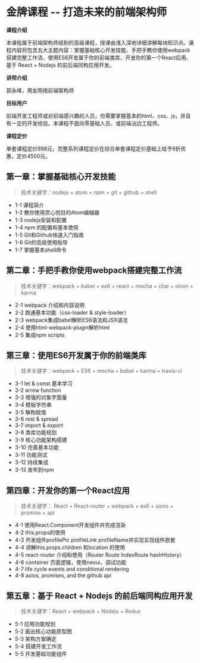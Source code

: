 # 金牌课程 -- 打造未来的前端架构师


**课程介绍**

本课程属于前端架构师级别的高级课程，授课由浅入深地详细讲解每块知识点。课程内容将包含五大主题内容：掌握基础核心开发技能、手把手教你使用webpack搭建完整工作流、使用ES6开发属于你的前端类库、开发你的第一个React应用、基于 React + Nodejs 的前后端同构应用开发。

**讲师介绍**

郭永峰，用友网络前端架构师

**目标用户**

前端开发工程师或对前端感兴趣的人员，你需要掌握基本的html、css、js，并且有一定的开发经验。本课程不面向零基础人员，或前端沾边工程师。

**课程定价**

单套课程定价998元，完整系列课程定价在综合单套课程定价基础上给予9折优惠，定价4500元。

## 第一章：掌握基础核心开发技能

> 技术关键字：nodejs + atom + npm + git + github + shell

- 1-1 课程简介
- 1-2 教你使用赏心悦目的Atom编辑器
- 1-3 nodejs安装和配置
- 1-4 npm 的配置和基本使用
- 1-5 Git和Github快速入门指南
- 1-6 Git的高级使用指导
- 1-7 掌握基本shell命令

## 第二章：手把手教你使用webpack搭建完整工作流

> 技术关键字：webpack + babel + es6 + react + mocha + chai + sinon + karma

- 2-1 webpack 介绍和内容说明
- 2-2 跑通基本功能（css-loader & style-loader）
- 2-3 webpack集成babel解析ES6语法和JSX语法
- 2-4 使用html-webpack-plugin解析html
- 2-5 集成npm scripts

## 第三章：使用ES6开发属于你的前端类库

> 技术关键字：webpack + ES6 + mocha + babel + karma + travis-ci

- 3-1 let & const 基本学习
- 3-2 arrow function
- 3-3 增强的对象字面量
- 3-4 模板字符串
- 3-5 解构赋值
- 3-6 rest & spread
- 3-7 import & export
- 3-8 类库功能规划
- 3-9 核心功能架构搭建
- 3-10 完善基本功能
- 3-11 功能测试
- 3-12 持续集成
- 3-13 发布到npm

## 第四章：开发你的第一个React应用

> 技术关键字： React + React-router + webpack + es6 + axios + promise + api

- 4-1 使用React.Component开发组件并完成渲染
- 4-2 this.props的使用
- 4-3 开发组件profilePic profileLink profileName并实现实现组件嵌套
- 4-4 讲解this.props.children 和location 的使用
- 4-5 react-router 介绍和使用（Router Route IndexRoute hashHistory）
- 4-6 container 页面逻辑，使用neoui，调试功能
- 4-7 life cycle events and conditional rendering
- 4-8 axios, promises, and the github api

## 第五章：基于 React + Nodejs 的前后端同构应用开发

> 技术关键字：React + webpack + Nodejs + Redux

- 5-1 应用功能规划
- 5-2 画出核心功能原型图
- 5-3 架构方案确定
- 5-4 搭建开发工作流
- 5-5 开发基础功能组件
